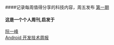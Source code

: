 ####记录每周值得分享的科技内容，周五发布
[第一期](docs/issue-1.md)
#### 这是一个个人周刊,启发于
[阮一峰](https://github.com/ruanyf/weekly)  
[Android 开发技术周报](https://www.androidweekly.cn/)
